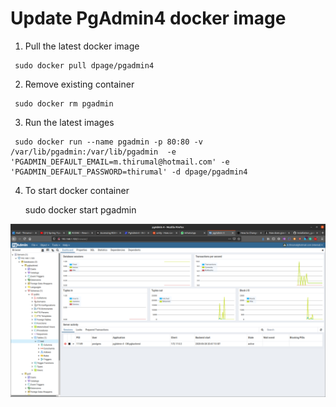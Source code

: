 # Update PgAdmin4 docker image

1. Pull the latest docker image

```
 sudo docker pull dpage/pgadmin4
```

2. Remove existing container

```
 sudo docker rm pgadmin
```

3. Run the latest images

```
 sudo docker run --name pgadmin -p 80:80 -v /var/lib/pgadmin:/var/lib/pgadmin  -e 'PGADMIN_DEFAULT_EMAIL=m.thirumal@hotmail.com' -e 'PGADMIN_DEFAULT_PASSWORD=thirumal' -d dpage/pgadmin4
```

4. To start docker container

	sudo docker start pgadmin
	

![output](Pgadmin4.png)